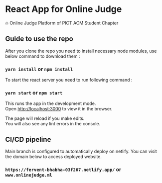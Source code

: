 # React App for Online Judge

🔥 Online Judge Platform of PICT ACM Student Chapter

## Guide to use the repo

After you clone the repo you need to install necessary node modules, use below command to download them :

### `yarn install` or `npm install`

To start the react server you need to run following command :

### `yarn start` or `npm start`

This runs the app in the development mode.\
Open [http://localhost:3000](http://localhost:3000) to view it in the browser.

The page will reload if you make edits.\
You will also see any lint errors in the console.

## CI/CD pipeline

Main branch is configured to automatically deploy on netlify. You can visit the domain below to access deployed website.

### `https://fervent-bhabha-03f267.netlify.app/` or `www.onlinejudge.ml`
